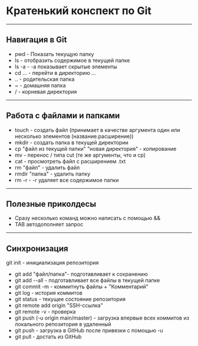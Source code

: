 # **Кратенький конспект по Git**

----

## Навигация в Git

* pwd - Показать текущую папку
* ls - отобразить содержимое в текущей папке
* ls -a - -a показывает скрытые элементы
* cd ... - перейти в директорию ...
* .. - родительская папка
* ~ - домашняя папка
* / - корневая директория

----

## Работа с файлами и папками

* touch - создать файл (принимает в качестве аргумента один или несколько элементов (название.расширение))
* mkdir - создать папка в текущей директории
* cp "файл из текущей папки" "новая директория" - копирование
* mv - перенос / типа cut (те же аргументы, что и cp)
* cat - просмотреть файл с расширением .txt
* rm "файл" - удалить файл
* rmdir "папка" - удалить папку
* rm -r - -r удаляет все содержимое папки

----

## Полезные приколдесы

* Сразу несколько команд можно написать с помощью &&
* TAB автодополняет запрос

----

## Синхронизация

git init - инициализация репозитория

* git add "файл/папка"- подготавливает к сохранению
* git add --all - подготавливает все файлы в текущей папке
* git commit -m - коммитнуть файлы + "Комментарий"
* git log - история коммитов
* git status - текущее состояние репозитория
* git remote add origin "SSH-ссылка"
* git remote -v - проверка
* git push (-u origin main/master) - загрузка впервые всех коммитов из локального репозитория в удаленный
* git push - загрузка в GitHub после привязки с помощью -u
* git pull - достать из GitHub
